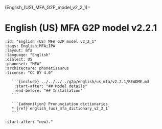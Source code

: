 (English_(US)_MFA_G2P_model_v2_2_1)=
# English (US) MFA G2P model v2.2.1

``````{g2p} English (US) MFA G2P model v2.2.1
:id: "English (US) MFA G2P model v2_2_1"
:tags: English;MFA;IPA
:layout: mfa
:language: "English"
:dialect: US
:phoneset: "MFA"
:architecture: phonetisaurus
:license: "CC BY 4.0"

   ```{include} ../../../../g2p/english/us_mfa/v2.2.1/README.md
    :start-after: "## Model details"
    :end-before: "## Installation"
   ```

   ```{admonition} Pronunciation dictionaries
   * {ref}`english_(us)_mfa_dictionary_v2_2_1`
   ```
``````

```{include} ../../../../g2p/english/us_mfa/v2.2.1/README.md
:start-after: "new)."
```
